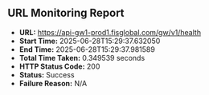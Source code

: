 ## URL Monitoring Report

- **URL:** https://api-gw1-prod1.fisglobal.com/gw/v1/health
- **Start Time:** 2025-06-28T15:29:37.632050
- **End Time:** 2025-06-28T15:29:37.981589
- **Total Time Taken:** 0.349539 seconds
- **HTTP Status Code:** 200
- **Status:** Success
- **Failure Reason:** N/A
